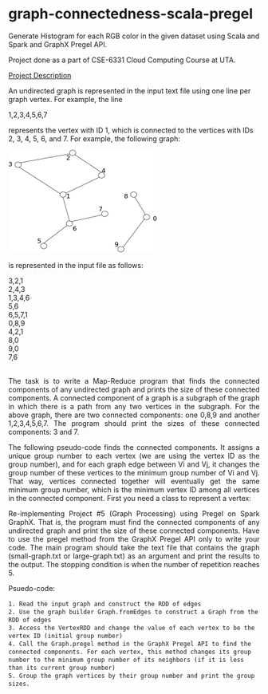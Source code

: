 # graph-connectedness-scala-pregel
Generate Histogram for each RGB color in the given dataset using Scala and Spark and GraphX Pregel API.

Project done as a part of CSE-6331 Cloud Computing Course at UTA.

<a href="https://lambda.uta.edu/cse6331/spring20/project8.html">Project Description</a>

<p>An undirected graph is represented in the input text file using one line per graph vertex. For example, the line</p>

<p>1,2,3,4,5,6,7</p>
</p>represents the vertex with ID 1, which is connected to the vertices with IDs 2, 3, 4, 5, 6, and 7. For example, the following graph:</p>

<img src="https://raw.githubusercontent.com/c-deshpande/graph-connectedness/master/img/p2.png"/>

<p>is represented in the input file as follows:</p>
3,2,1
<br>
2,4,3
<br>
1,3,4,6
<br>
5,6
<br>
6,5,7,1
<br>
0,8,9
<br>
4,2,1
<br>
8,0
<br>
9,0
<br>
7,6
<br>
<br>
<p align=justify>
The task is to write a Map-Reduce program that finds the connected components of any undirected graph and prints the size of these connected components. A connected component of a graph is a subgraph of the graph in which there is a path from any two vertices in the subgraph. For the above graph, there are two connected components: one 0,8,9 and another 1,2,3,4,5,6,7. The program should print the sizes of these connected components: 3 and 7.
</p>

<p align=justify>
The following pseudo-code finds the connected components. It assigns a unique group number to each vertex (we are using the vertex ID as the group number), and for each graph edge between Vi and Vj, it changes the group number of these vertices to the minimum group number of Vi and Vj. That way, vertices connected together will eventually get the same minimum group number, which is the minimum vertex ID among all vertices in the connected component. First you need a class to represent a vertex:
</p>

<p align=justify>
Re-implementing Project #5 (Graph Processing) using Pregel on Spark GraphX. That is, the program must find the connected components of any undirected graph and print the size of these connected components. Have to use the pregel method from the GraphX Pregel API only to write your code. The main program should take the text file that contains the graph (small-graph.txt or large-graph.txt) as an argument and print the results to the output. The stopping condition is when the number of repetition reaches 5.
<p>

Psuedo-code:

```
1. Read the input graph and construct the RDD of edges
2. Use the graph builder Graph.fromEdges to construct a Graph from the RDD of edges
3. Access the VertexRDD and change the value of each vertex to be the vertex ID (initial group number)
4. Call the Graph.pregel method in the GraphX Pregel API to find the connected components. For each vertex, this method changes its group number to the minimum group number of its neighbors (if it is less than its current group number)
5. Group the graph vertices by their group number and print the group sizes. 
```
